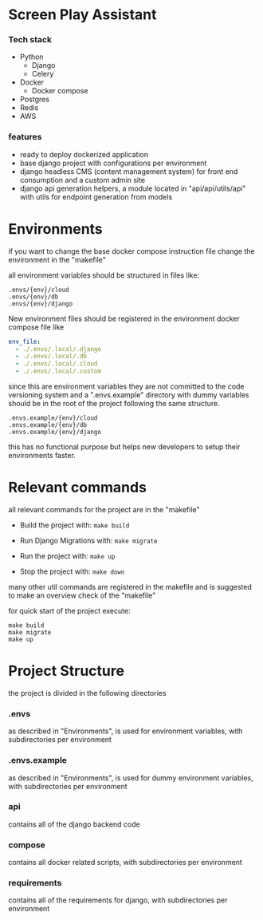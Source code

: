 # Screen Play Assistant

### Tech stack

- Python
  - Django
  - Celery
- Docker
  - Docker compose
- Postgres
- Redis
- AWS

### features

- ready to deploy dockerized application
- base django project with configurations per environment
- django headless CMS (content management system) for front end consumption and a custom admin site
- django api generation helpers, a module located in "api/api/utils/api" with utils for endpoint generation from models

# Environments

if you want to change the base docker compose instruction file change the environment in the "makefile"

all environment variables should be structured in files like:

```
.envs/{env}/cloud
.envs/{env}/db
.envs/{env}/django
```

New environment files should be registered in the environment docker compose file like

```yml
env_file:
  - ./.envs/.local/.django
  - ./.envs/.local/.db
  - ./.envs/.local/.cloud
  - ./.envs/.local/.custom
```

since this are environment variables they are not committed to the code versioning system and a ".envs.example" directory with dummy variables should be in the root of the project following the same structure.

```
.envs.example/{env}/cloud
.envs.example/{env}/db
.envs.example/{env}/django
```

this has no functional purpose but helps new developers to setup their environments faster.

# Relevant commands

all relevant commands for the project are in the "makefile"

- Build the project with:
  `make build`

- Run Django Migrations with:
  `make migrate`

- Run the project with:
  `make up`

- Stop the project with:
  `make down`

many other util commands are registered in the makefile and is suggested to make an overview check of the "makefile"

for quick start of the project execute:

```
make build
make migrate
make up
```

# Project Structure

the project is divided in the following directories

### .envs

as described in "Environments", is used for environment variables, with subdirectories per environment

### .envs.example

as described in "Environments", is used for dummy environment variables, with subdirectories per environment

### api

contains all of the django backend code

### compose

contains all docker related scripts, with subdirectories per environment

### requirements

contains all of the requirements for django, with subdirectories per environment
